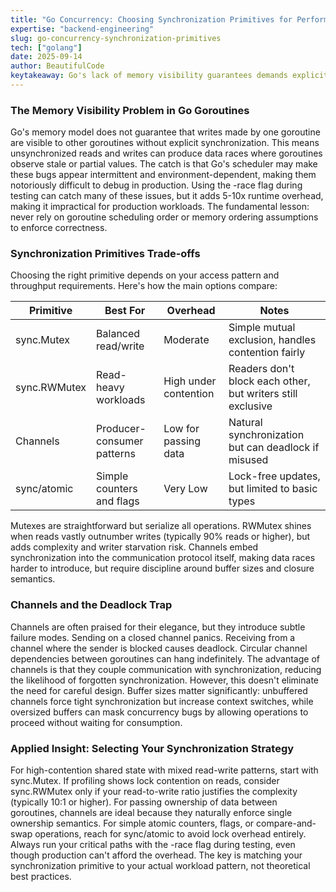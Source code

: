 ```yaml
---
title: "Go Concurrency: Choosing Synchronization Primitives for Performance"
expertise: "backend-engineering"
slug: go-concurrency-synchronization-primitives
tech: ["golang"]
date: 2025-09-14
author: BeautifulCode
keytakeaway: Go's lack of memory visibility guarantees demands explicit synchronization, the right primitive depends on whether you're protecting state (mutexes), passing data (channels), or updating simple values (atomics).
---
```


### The Memory Visibility Problem in Go Goroutines

Go's memory model does not guarantee that writes made by one goroutine are visible to other goroutines without explicit synchronization. This means unsynchronized reads and writes can produce data races where goroutines observe stale or partial values. The catch is that Go's scheduler may make these bugs appear intermittent and environment-dependent, making them notoriously difficult to debug in production. Using the -race flag during testing can catch many of these issues, but it adds 5-10x runtime overhead, making it impractical for production workloads. The fundamental lesson: never rely on goroutine scheduling order or memory ordering assumptions to enforce correctness.

### Synchronization Primitives Trade-offs

Choosing the right primitive depends on your access pattern and throughput requirements. Here's how the main options compare:

| Primitive | Best For | Overhead | Notes |
|-----------|----------|----------|-------|
| sync.Mutex | Balanced read/write | Moderate | Simple mutual exclusion, handles contention fairly |
| sync.RWMutex | Read-heavy workloads | High under contention | Readers don't block each other, but writers still exclusive |
| Channels | Producer-consumer patterns | Low for passing data | Natural synchronization but can deadlock if misused |
| sync/atomic | Simple counters and flags | Very Low | Lock-free updates, but limited to basic types |

Mutexes are straightforward but serialize all operations. RWMutex shines when reads vastly outnumber writes (typically 90% reads or higher), but adds complexity and writer starvation risk. Channels embed synchronization into the communication protocol itself, making data races harder to introduce, but require discipline around buffer sizes and closure semantics.

### Channels and the Deadlock Trap

Channels are often praised for their elegance, but they introduce subtle failure modes. Sending on a closed channel panics. Receiving from a channel where the sender is blocked causes deadlock. Circular channel dependencies between goroutines can hang indefinitely. The advantage of channels is that they couple communication with synchronization, reducing the likelihood of forgotten synchronization. However, this doesn't eliminate the need for careful design. Buffer sizes matter significantly: unbuffered channels force tight synchronization but increase context switches, while oversized buffers can mask concurrency bugs by allowing operations to proceed without waiting for consumption.

### Applied Insight: Selecting Your Synchronization Strategy

For high-contention shared state with mixed read-write patterns, start with sync.Mutex. If profiling shows lock contention on reads, consider sync.RWMutex only if your read-to-write ratio justifies the complexity (typically 10:1 or higher). For passing ownership of data between goroutines, channels are ideal because they naturally enforce single ownership semantics. For simple atomic counters, flags, or compare-and-swap operations, reach for sync/atomic to avoid lock overhead entirely. Always run your critical paths with the -race flag during testing, even though production can't afford the overhead. The key is matching your synchronization primitive to your actual workload pattern, not theoretical best practices.